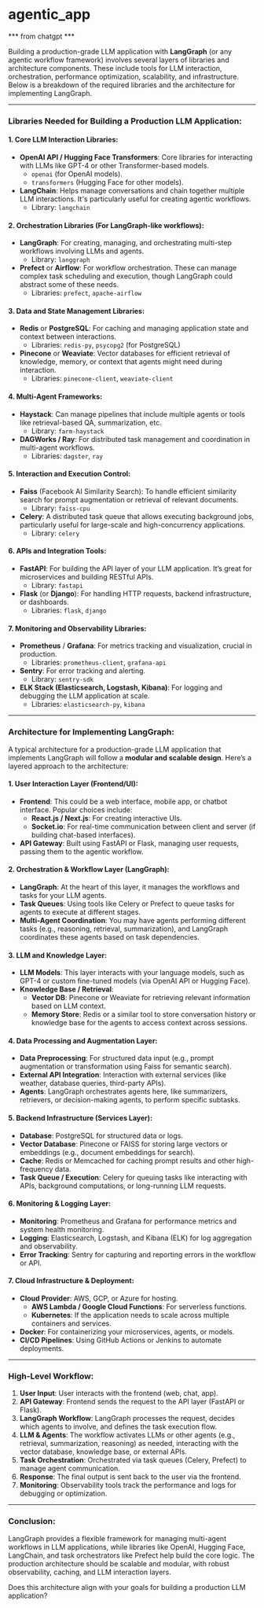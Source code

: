 # agentic_app

*** from chatgpt ***


Building a production-grade LLM application with **LangGraph** (or any agentic workflow framework) involves several layers of libraries and architecture components. These include tools for LLM interaction, orchestration, performance optimization, scalability, and infrastructure. Below is a breakdown of the required libraries and the architecture for implementing LangGraph.

---

### **Libraries Needed for Building a Production LLM Application:**

#### **1. Core LLM Interaction Libraries:**
   - **OpenAI API / Hugging Face Transformers**: Core libraries for interacting with LLMs like GPT-4 or other Transformer-based models.
     - `openai` (for OpenAI models).
     - `transformers` (Hugging Face for other models).
   - **LangChain**: Helps manage conversations and chain together multiple LLM interactions. It's particularly useful for creating agentic workflows.
     - Library: `langchain`
   
#### **2. Orchestration Libraries (For LangGraph-like workflows):**
   - **LangGraph**: For creating, managing, and orchestrating multi-step workflows involving LLMs and agents.
     - Library: `langgraph`
   - **Prefect** or **Airflow**: For workflow orchestration. These can manage complex task scheduling and execution, though LangGraph could abstract some of these needs.
     - Libraries: `prefect`, `apache-airflow`

#### **3. Data and State Management Libraries:**
   - **Redis** or **PostgreSQL**: For caching and managing application state and context between interactions.
     - Libraries: `redis-py`, `psycopg2` (for PostgreSQL)
   - **Pinecone** or **Weaviate**: Vector databases for efficient retrieval of knowledge, memory, or context that agents might need during interaction.
     - Libraries: `pinecone-client`, `weaviate-client`

#### **4. Multi-Agent Frameworks:**
   - **Haystack**: Can manage pipelines that include multiple agents or tools like retrieval-based QA, summarization, etc.
     - Library: `farm-haystack`
   - **DAGWorks / Ray**: For distributed task management and coordination in multi-agent workflows.
     - Libraries: `dagster`, `ray`

#### **5. Interaction and Execution Control:**
   - **Faiss** (Facebook AI Similarity Search): To handle efficient similarity search for prompt augmentation or retrieval of relevant documents.
     - Library: `faiss-cpu`
   - **Celery**: A distributed task queue that allows executing background jobs, particularly useful for large-scale and high-concurrency applications.
     - Library: `celery`
   
#### **6. APIs and Integration Tools:**
   - **FastAPI**: For building the API layer of your LLM application. It’s great for microservices and building RESTful APIs.
     - Library: `fastapi`
   - **Flask** (or **Django**): For handling HTTP requests, backend infrastructure, or dashboards.
     - Libraries: `flask`, `django`
   
#### **7. Monitoring and Observability Libraries:**
   - **Prometheus** / **Grafana**: For metrics tracking and visualization, crucial in production.
     - Libraries: `prometheus-client`, `grafana-api`
   - **Sentry**: For error tracking and alerting.
     - Library: `sentry-sdk`
   - **ELK Stack (Elasticsearch, Logstash, Kibana)**: For logging and debugging the LLM application at scale.
     - Libraries: `elasticsearch-py`, `kibana`

---

### **Architecture for Implementing LangGraph:**

A typical architecture for a production-grade LLM application that implements LangGraph will follow a **modular and scalable design**. Here’s a layered approach to the architecture:

#### **1. User Interaction Layer (Frontend/UI):**
   - **Frontend**: This could be a web interface, mobile app, or chatbot interface. Popular choices include:
     - **React.js / Next.js**: For creating interactive UIs.
     - **Socket.io**: For real-time communication between client and server (if building chat-based interfaces).
   - **API Gateway**: Built using FastAPI or Flask, managing user requests, passing them to the agentic workflow.
   
#### **2. Orchestration & Workflow Layer (LangGraph):**
   - **LangGraph**: At the heart of this layer, it manages the workflows and tasks for your LLM agents. 
   - **Task Queues**: Using tools like Celery or Prefect to queue tasks for agents to execute at different stages.
   - **Multi-Agent Coordination**: You may have agents performing different tasks (e.g., reasoning, retrieval, summarization), and LangGraph coordinates these agents based on task dependencies.

#### **3. LLM and Knowledge Layer:**
   - **LLM Models**: This layer interacts with your language models, such as GPT-4 or custom fine-tuned models (via OpenAI API or Hugging Face).
   - **Knowledge Base / Retrieval**:
     - **Vector DB**: Pinecone or Weaviate for retrieving relevant information based on LLM context.
     - **Memory Store**: Redis or a similar tool to store conversation history or knowledge base for the agents to access context across sessions.
   
#### **4. Data Processing and Augmentation Layer:**
   - **Data Preprocessing**: For structured data input (e.g., prompt augmentation or transformation using Faiss for semantic search).
   - **External API Integration**: Interaction with external services (like weather, database queries, third-party APIs).
   - **Agents**: LangGraph orchestrates agents here, like summarizers, retrievers, or decision-making agents, to perform specific subtasks.
   
#### **5. Backend Infrastructure (Services Layer):**
   - **Database**: PostgreSQL for structured data or logs.
   - **Vector Database**: Pinecone or FAISS for storing large vectors or embeddings (e.g., document embeddings for search).
   - **Cache**: Redis or Memcached for caching prompt results and other high-frequency data.
   - **Task Queue / Execution**: Celery for queuing tasks like interacting with APIs, background computations, or long-running LLM requests.
   
#### **6. Monitoring & Logging Layer:**
   - **Monitoring**: Prometheus and Grafana for performance metrics and system health monitoring.
   - **Logging**: Elasticsearch, Logstash, and Kibana (ELK) for log aggregation and observability.
   - **Error Tracking**: Sentry for capturing and reporting errors in the workflow or API.
   
#### **7. Cloud Infrastructure & Deployment:**
   - **Cloud Provider**: AWS, GCP, or Azure for hosting.
     - **AWS Lambda / Google Cloud Functions**: For serverless functions.
     - **Kubernetes**: If the application needs to scale across multiple containers and services.
   - **Docker**: For containerizing your microservices, agents, or models.
   - **CI/CD Pipelines**: Using GitHub Actions or Jenkins to automate deployments.

---

### **High-Level Workflow:**
1. **User Input**: User interacts with the frontend (web, chat, app).
2. **API Gateway**: Frontend sends the request to the API layer (FastAPI or Flask).
3. **LangGraph Workflow**: LangGraph processes the request, decides which agents to involve, and defines the task execution flow.
4. **LLM & Agents**: The workflow activates LLMs or other agents (e.g., retrieval, summarization, reasoning) as needed, interacting with the vector database, knowledge base, or external APIs.
5. **Task Orchestration**: Orchestrated via task queues (Celery, Prefect) to manage agent communication.
6. **Response**: The final output is sent back to the user via the frontend.
7. **Monitoring**: Observability tools track the performance and logs for debugging or optimization.

---

### Conclusion:
LangGraph provides a flexible framework for managing multi-agent workflows in LLM applications, while libraries like OpenAI, Hugging Face, LangChain, and task orchestrators like Prefect help build the core logic. The production architecture should be scalable and modular, with robust observability, caching, and LLM interaction layers.

Does this architecture align with your goals for building a production LLM application?